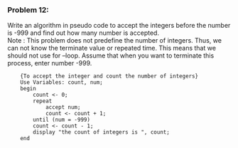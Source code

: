 ### Problem 12:
Write an algorithm in pseudo code to accept the integers before the number is -999 and find out how many number is accepted.
<br>
Note : This problem does not predefine the number of integers. Thus, we can not know the terminate value or repeated time. This means that we should not use for –loop. Assume that when you want to terminate this process, enter number -999.  

```{r, tidy=FALSE, eval=FALSE}
	{To accept the integer and count the number of integers}
	Use Variables: count, num;
	begin
		count <- 0;
		repeat
			accept num;
			count <- count + 1;
		until (num = -999)
		count <- count - 1;
		display "the count of integers is ", count;
	end
```